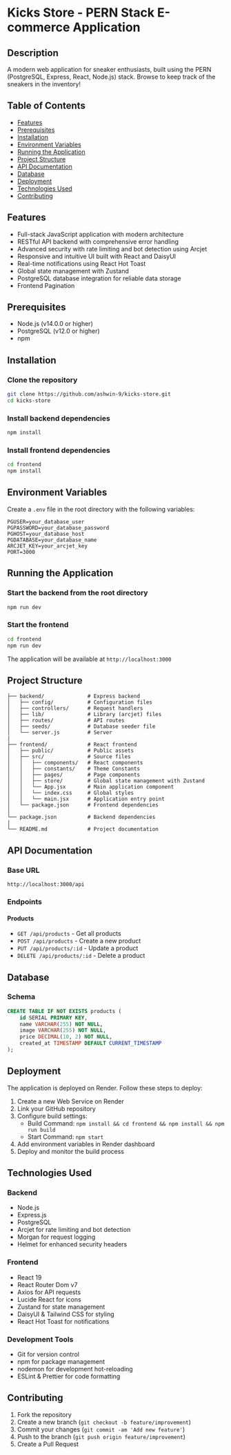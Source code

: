 # Kicks Store - PERN Stack E-commerce Application

## Description
A modern web application for sneaker enthusiasts, built using the PERN (PostgreSQL, Express, React, Node.js) stack. Browse to keep track of the sneakers in the inventory!

## Table of Contents
- [Features](#features)
- [Prerequisites](#prerequisites)
- [Installation](#installation)
- [Environment Variables](#environment-variables)
- [Running the Application](#running-the-application)
- [Project Structure](#project-structure)
- [API Documentation](#api-documentation)
- [Database](#database)
- [Deployment](#deployment)
- [Technologies Used](#technologies-used)
- [Contributing](#contributing)

## Features
- Full-stack JavaScript application with modern architecture
- RESTful API backend with comprehensive error handling
- Advanced security with rate limiting and bot detection using Arcjet
- Responsive and intuitive UI built with React and DaisyUI
- Real-time notifications using React Hot Toast
- Global state management with Zustand
- PostgreSQL database integration for reliable data storage
- Frontend Pagination

## Prerequisites
- Node.js (v14.0.0 or higher)
- PostgreSQL (v12.0 or higher)
- npm

## Installation

### Clone the repository
```bash
git clone https://github.com/ashwin-9/kicks-store.git
cd kicks-store
```

### Install backend dependencies
```bash
npm install
```

### Install frontend dependencies
```bash
cd frontend
npm install
```

## Environment Variables
Create a `.env` file in the root directory with the following variables:

```
PGUSER=your_database_user
PGPASSWORD=your_database_password
PGHOST=your_database_host
PGDATABASE=your_database_name
ARCJET_KEY=your_arcjet_key
PORT=3000
```

## Running the Application

### Start the backend from the root directory
```bash
npm run dev
```

### Start the frontend
```bash
cd frontend
npm run dev
```

The application will be available at `http://localhost:3000`

## Project Structure
```
├── backend/              # Express backend
│   ├── config/           # Configuration files
│   ├── controllers/      # Request handlers
│   ├── lib/              # Library (arcjet) files
│   ├── routes/           # API routes
│   ├── seeds/            # Database seeder file
│   └── server.js         # Server
|
├── frontend/             # React frontend
│   ├── public/           # Public assets
│   ├── src/              # Source files
│   │   ├── components/   # React components
│   │   ├── constants/    # Theme Constants
│   │   ├── pages/        # Page components
│   │   ├── store/        # Global state management with Zustand
│   │   └── App.jsx       # Main application component
│   │   └── index.css     # Global styles
│   │   └── main.jsx      # Application entry point
│   └── package.json      # Frontend dependencies
│
└── package.json          # Backend dependencies
│
└── README.md             # Project documentation
```

## API Documentation
### Base URL
`http://localhost:3000/api`

### Endpoints
#### Products
- `GET /api/products` - Get all products
- `POST /api/products` - Create a new product
- `PUT /api/products/:id` - Update a product
- `DELETE /api/products/:id` - Delete a product

## Database
### Schema
```sql
CREATE TABLE IF NOT EXISTS products (
    id SERIAL PRIMARY KEY,
    name VARCHAR(255) NOT NULL,
    image VARCHAR(255) NOT NULL,
    price DECIMAL(10, 2) NOT NULL,
    created_at TIMESTAMP DEFAULT CURRENT_TIMESTAMP
);
```

## Deployment
The application is deployed on Render. Follow these steps to deploy:

1. Create a new Web Service on Render
2. Link your GitHub repository
3. Configure build settings:
   - Build Command: `npm install && cd frontend && npm install && npm run build`
   - Start Command: `npm start`
4. Add environment variables in Render dashboard
5. Deploy and monitor the build process

## Technologies Used
### Backend
- Node.js
- Express.js
- PostgreSQL
- Arcjet for rate limiting and bot detection
- Morgan for request logging
- Helmet for enhanced security headers

### Frontend
- React 19
- React Router Dom v7
- Axios for API requests
- Lucide React for icons
- Zustand for state management
- DaisyUI & Tailwind CSS for styling
- React Hot Toast for notifications

### Development Tools
- Git for version control
- npm for package management
- nodemon for development hot-reloading
- ESLint & Prettier for code formatting

## Contributing
1. Fork the repository
2. Create a new branch (`git checkout -b feature/improvement`)
3. Commit your changes (`git commit -am 'Add new feature'`)
4. Push to the branch (`git push origin feature/improvement`)
5. Create a Pull Request